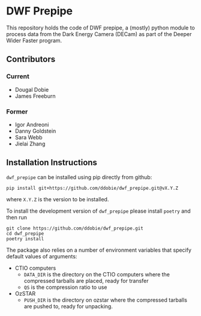 # DWF Prepipe

This repository holds the code of DWF prepipe, a (mostly) python module to process data from the Dark Energy Camera (DECam) as part of the Deeper Wider Faster program.

## Contributors
### Current

* Dougal Dobie
* James Freeburn

### Former
* Igor Andreoni
* Danny Goldstein
* Sara Webb
* Jielai Zhang

## Installation Instructions
`dwf_prepipe` can be installed using pip directly from github:
```
pip install git+https://github.com/ddobie/dwf_prepipe.git@vX.Y.Z
```
where `X.Y.Z` is the version to be installed.

To install the development version of `dwf_prepipe` please install `poetry` and then run
```
git clone https://github.com/ddobie/dwf_prepipe.git
cd dwf_prepipe
poetry install
```

The package also relies on a number of environment variables that specify default values of arguments:
* CTIO computers
  * `DATA_DIR` is the directory on the CTIO computers where the compressed tarballs are placed, ready for transfer
  * `QS` is the compression ratio to use
* OzSTAR
  * `PUSH_DIR` is the directory on ozstar where the compressed tarballs are pushed to, ready for unpacking.
